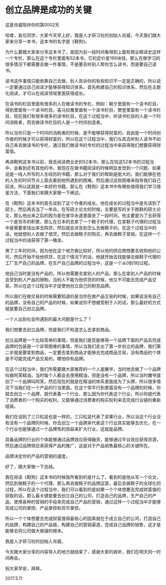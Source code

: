 # 创立品牌是成功的关键

这是肖威陪伴你的第0002天

哈喽，各位同学，大家今天早上好，我是人才研习社的创始人肖威，今天我们跟大家来分享一本书，这本书的名字是《鞋狗》。

为什么要跟大家来分享这本书了，是因为前一段时间看得到上面有商业精读史这样一个专栏，那么在这个专栏里面有52本书，它的定价是199块钱，那么在做学习的很多情况下都需要去做一件事情，不是要去听别人帮你怎么读书，而是要自己读书。

读书这件事情只能依靠自己去做，别人告诉你的有些知识不一定是正确的，所以说一定要通过自己阅读才能够获得知识体系，首先构建自己的知识体系，然后在主题化阅读，才可以在阅读领域里面获得成长。

在读书的栏目里面有很多的人在做读书的专栏，例如：朝夕里面有一个读书栏目，得到里面有一个读书栏目，喜马拉雅里面有一个读书栏目，樊登里面有一个读书栏目，现在我们有很多很多的读书栏目，在这个过程当中，听读书栏目的人是一个时间消耗者，而去做读书栏目的人是一个时间创造者。

所以当你只是一个时间的消耗者的时候，是不能够获得财富的，自由是一个时间创作者的时候才可以获得财富的，所以在这个过程当中，我们与其去听别人读书不如自己来去做读书的专栏，通过我们做读书的专栏的过程当中来获得我们想要获得财富值。

再讲鞋狗这本书以前，我去阅读商业史的52本书，那么在找这52本书的过程当中，会看到还有其他的书，我现在在做书籍阅读的时候明显发觉到一个问题，如果说是一线人所写的人生经历的书籍，那么对于我们的帮助是挺大的，我们能够在他的人生的时间节点上面去看到他所遇到的困难，然后通过这些困难来指导我们自己前进，所以这就是一本好的书籍，那么在《鞋狗》这本书中有哪些值得我们学习借鉴方法，下面我们来跟大家做一下阐述。

在《鞋狗》这本书的首先谈到了这个作者的成长，他在成长的过程当中是先读到了硕士，然后再去当了一年兵，在写硕士论文的时候，主要是写的关于跑鞋的硕士论文，那么他出来之后的因为是在普华永道里面坐了一段时间，他主要是为了去获得一个是货币的积累，那么在日本的去拿了一个鞋子的代理，在拿鞋子代理的过程当中是需要拿钱出来去购货，然后就会涉及到怎么去做鞋子的。在这个过程当中的话，他就想别人去做了借贷，然后去做鞋子的购买，再去做鞋子营销，在这样一个过程当中的话获得了第一桶金。

用了三年的时间，因为他在这个地方做比较好，所以他的供应商想要去收购他的公司，然后开始不给他供货，在这个情况下的话，他就开始去找能够去做鞋子代理的工厂生产自己的品牌，在生产自己品牌的过程当中，这是一个从0到1的过程。

他自己当时是没有产品的，所以他需要去拿别人的产品，那么在拿别人产品的时候会受到别人产品的限制，当别人不能为他供货的时候，他又不可能去完成产品交易，所以在这个过程当中才促使他创立自己的耐克品牌。

所以我们在做交易的时候需要知道的是当你在做产品交易的时候，如果说没有自己的品牌，没有自己的产品的时候，如果说你不想被受制于人的话，那么最好的方式就是要自己创立品牌。

一个人出到社会所遇到的最大问题是什么了？

我们想要去创立品牌，但是我们不知道怎么去拿到商品。

创立品牌是一个比较简单的事情，但是我们是否能够用一个品牌下面的产品去完成品牌的包装是一个非常困难的事情，所以当我们走出了第一步创立的品牌，我们第二步就是要拿到商品，一定要去拿到商品才能够去完成商品交易，没有商品的个体是不可能完成产品交易的，哪怕你有品牌。

在这个过程当中，我们所需要跟大家推荐的一个人是雕爷，当时他去做了一个品牌叫做阿芙精油，当时每个人都会去使用精油，但是没有一个品牌，所以当时雕爷就创了一个品牌叫阿芙，然后现在的就是在精油的体系里面成为了头牌，所以很多情况下当我们在一个产品的行当里面，在这个常平行到里面没有一个品牌的时候，你就去创立一个品牌，就代表着一个行业，那么因为你代表这个行业，所以你就代表了消费者的一个购买的权利，又能够通过消费者的购买权利来去完成行业链的重新组装。

我们在谈到了三只松鼠也是一样的，三只松鼠代表了坚果行业，所以当这个行业没有没有一个品牌的时候，你去创立一个品牌来代表这个行业其实能够去优化，在一个行业也能够通过一个品牌性的效益来扩大行业，这就是品牌。

具备品牌的行业的个体能够通过品牌效应获得融资，能够通过平台效应获得货源，然后通过品牌效应来获得产品的推广，这是对于产品销售最核心的关键所在。

品牌决定你的产品的营销的速度。

好了，跟大家做一下总结。

我在阅读《鞋狗》这本书的时候我所看到的是什么了，看到的是他从写一个论文，然后到做鞋子的一个代理，那么再去做鞋子的品牌运营，最后去做鞋子的全球化的过程，所以在这个过程当中，我们可以看到的是如果一个个体想要去完成财富值的获取的话，那么最关键是要去创立自己的公司，打造自己的品牌，生产自己的产品，使用各种的营销的手段来完成自己产品的营销，通过这样一个过程当中才能够完成公司的掌控、产品掌控和货币掌控。

所以一个个体想要去完成财富值得最核心的因素就在于成立自己的公司，打造自己的品牌，构建自己的产品链，构建自己的营销渠道，完成自己品牌的销售，这才是能够去将公司做大做强的根本。

我是人才研习社的创始人肖威，

今天跟大家分享的内容导入的地方就结束了，感谢大家的收听，我们在明天同一时间再会。

祝大家早安，拜拜。

2017.5.11
